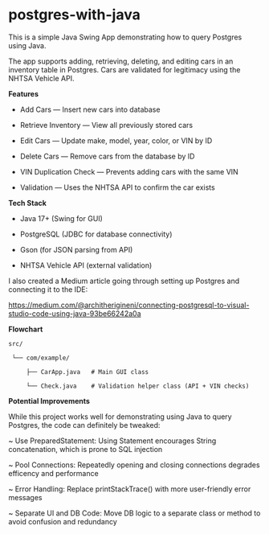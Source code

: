 # postgres-with-java
This is a simple Java Swing App demonstrating how to query Postgres using Java.


The app supports adding, retrieving, deleting, and editing cars in an inventory table in Postgres. Cars are validated for legitimacy using the NHTSA Vehicle API.

**Features**

  + Add Cars — Insert new cars into database
  
  + Retrieve Inventory — View all previously stored cars
  
  + Edit Cars — Update make, model, year, color, or VIN by ID
  
  + Delete Cars — Remove cars from the database by ID
  
  + VIN Duplication Check — Prevents adding cars with the same VIN
  
  + Validation — Uses the NHTSA API to confirm the car exists
  
  
**Tech Stack**

  - Java 17+ (Swing for GUI)
  
  - PostgreSQL (JDBC for database connectivity)
  
  - Gson (for JSON parsing from API)
  
  - NHTSA Vehicle API (external validation)
  

I also created a Medium article going through setting up Postgres and connecting it to the IDE:  

https://medium.com/@architherigineni/connecting-postgresql-to-visual-studio-code-using-java-93be66242a0a


**Flowchart**

    src/
    
     └── com/example/
     
         ├── CarApp.java   # Main GUI class
         
         └── Check.java    # Validation helper class (API + VIN checks)

**Potential Improvements**

While this project works well for demonstrating using Java to query Postgres, the code can definitely be tweaked:

  ~ Use PreparedStatement: Using Statement encourages String concatenation, which is prone to SQL injection
  
  ~ Pool Connections: Repeatedly opening and closing connections degrades efficency and performance
  
  ~ Error Handling: Replace printStackTrace() with more user-friendly error messages
  
  ~ Separate UI and DB Code: Move DB logic to a separate class or method to avoid confusion and redundancy
  
